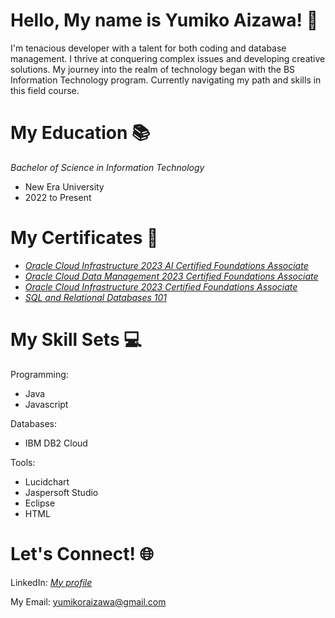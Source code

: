 # Hello, My name is Yumiko Aizawa! 👋
I'm tenacious developer with a talent for both coding and database management. I thrive at conquering complex issues and developing creative solutions. My journey into the realm of technology began with the BS Information Technology program. Currently navigating my path and skills in this field course. 

# My Education 📚
*Bachelor of Science in Information Technology*
- New Era University
- 2022 to Present

# My Certificates 🏅
- *[Oracle Cloud Infrastructure 2023 AI Certified Foundations Associate](https://catalog-education.oracle.com/pls/certview/sharebadge?id=1A3266EA640411B0AB229CCD3A8649DE2ED2B6F27B38E307074626F1AE28B174&fbclid=IwAR17hXd_ABxdcs6GGGdwq8bDW_g6-BprFzRHupAWL00xKlpvtOPMQaJ2M_c)*
- *[Oracle Cloud Data Management 2023 Certified Foundations Associate](https://catalog-education.oracle.com/pls/certview/sharebadge?id=BFAD97885D5C8D591314010A4E82DCCF6D4BD9E0CAD7D553C495EDEEC06FEAF4)*
- *[Oracle Cloud Infrastructure 2023 Certified Foundations Associate](https://catalog-education.oracle.com/pls/certview/sharebadge?id=BFAD97885D5C8D591314010A4E82DCCF6D4BD9E0CAD7D553C495EDEEC06FEAF4)*
- *[SQL and Relational Databases 101](https://courses.cognitiveclass.ai/certificates/29fc5240024c4e56abedc294658502ec)*

# My Skill Sets 💻

Programming:  
- Java
- Javascript

Databases: 
- IBM DB2 Cloud

Tools:  
- Lucidchart
- Jaspersoft Studio
- Eclipse
- HTML

# Let's Connect! 🌐

LinkedIn: *[My profile](https://www.linkedin.com/in/yumiko-aizawa-687b042a3/)*

My Email: yumikoraizawa@gmail.com
